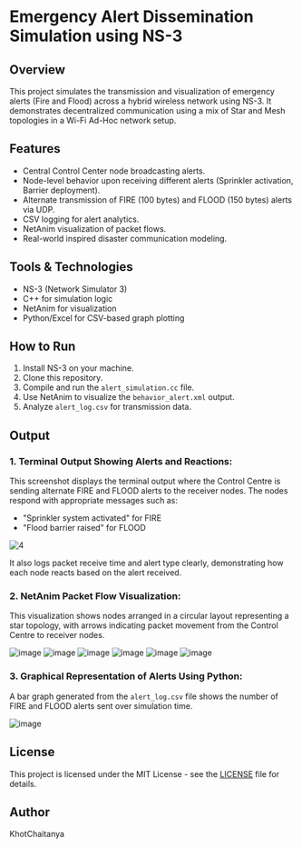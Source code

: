 # Emergency Alert Dissemination Simulation using NS-3

## Overview
This project simulates the transmission and visualization of emergency alerts (Fire and Flood) across a hybrid wireless network using NS-3. It demonstrates decentralized communication using a mix of Star and Mesh topologies in a Wi-Fi Ad-Hoc network setup.

## Features
- Central Control Center node broadcasting alerts.
- Node-level behavior upon receiving different alerts (Sprinkler activation, Barrier deployment).
- Alternate transmission of FIRE (100 bytes) and FLOOD (150 bytes) alerts via UDP.
- CSV logging for alert analytics.
- NetAnim visualization of packet flows.
- Real-world inspired disaster communication modeling.

## Tools & Technologies
- NS-3 (Network Simulator 3)
- C++ for simulation logic
- NetAnim for visualization
- Python/Excel for CSV-based graph plotting

## How to Run
1. Install NS-3 on your machine.
2. Clone this repository.
3. Compile and run the `alert_simulation.cc` file.
4. Use NetAnim to visualize the `behavior_alert.xml` output.
5. Analyze `alert_log.csv` for transmission data.

## Output

### 1. Terminal Output Showing Alerts and Reactions:

This screenshot displays the terminal output where the Control Centre is sending alternate FIRE and FLOOD alerts to the receiver nodes. The nodes respond with appropriate messages such as:
- "Sprinkler system activated" for FIRE
- "Flood barrier raised" for FLOOD

![4](https://github.com/user-attachments/assets/d4d55c5e-367b-4948-b635-15be7d2cfb4d)


It also logs packet receive time and alert type clearly, demonstrating how each node reacts based on the alert received.

### 2. NetAnim Packet Flow Visualization:

This visualization shows nodes arranged in a circular layout representing a star topology, with arrows indicating packet movement from the Control Centre to receiver nodes.

![image](https://github.com/user-attachments/assets/5f83d665-a8bc-4a17-949e-d14528f64409)
![image](https://github.com/user-attachments/assets/a9880ab0-d4c1-4527-92c3-2068bd104ee7)
![image](https://github.com/user-attachments/assets/b415ef51-e714-4393-96c8-250e68ad4523)
![image](https://github.com/user-attachments/assets/11765e82-2677-4406-968d-fe19593548e7)
![image](https://github.com/user-attachments/assets/fc0f960c-eab3-4878-9e98-b40dfefc8164)
![image](https://github.com/user-attachments/assets/ea175e7f-6439-4f07-a5af-b771efab91cf)


### 3. Graphical Representation of Alerts Using Python:

A bar graph generated from the `alert_log.csv` file shows the number of FIRE and FLOOD alerts sent over simulation time.

![image](https://github.com/user-attachments/assets/ddffd858-597d-4bdb-9e58-cdad0fc63b39)


## License
This project is licensed under the MIT License - see the [LICENSE](LICENSE) file for details.

## Author
KhotChaitanya
